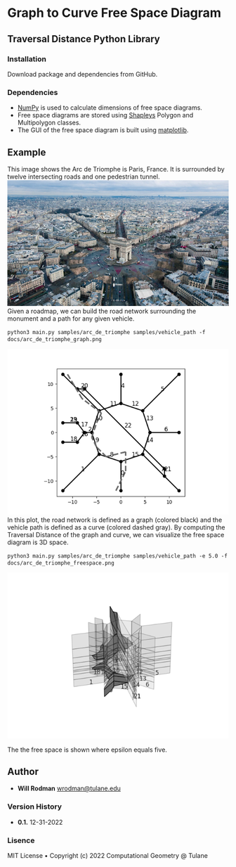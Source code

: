 # Graph to Curve Free Space Diagram
## Traversal Distance Python Library

### Installation
Download package and dependencies from GitHub.

### Dependencies
- [NumPy](numpy.org) is used to calculate dimensions of free space diagrams.
- Free space diagrams are stored using [Shapleys](shapely.readthedocs.io) Polygon and Multipolygon classes.
- The GUI of the free space diagram is built using [matplotlib](matplotlib.org).

## Example
This image shows the Arc de Triomphe is Paris, France. It is surrounded by
twelve intersecting roads and one pedestrian tunnel.   
![Image](/docs/arc_de_triomphe.jpg?raw=true)
Given a roadmap, we can build the road network surrounding the monument
and a path for any given vehicle.
```
python3 main.py samples/arc_de_triomphe samples/vehicle_path -f docs/arc_de_triomphe_graph.png
```
![Image](/docs/arc_de_triomphe_graph.png?raw=true)
In this plot, the road network is defined as a graph (colored black) and the
vehicle path is defined as a curve (colored dashed gray). By computing the
Traversal Distance of the graph and curve, we can visualize the free space
diagram is 3D space.  
```
python3 main.py samples/arc_de_triomphe samples/vehicle_path -e 5.0 -f docs/arc_de_triomphe_freespace.png
```
![Image](/docs/arc_de_triomphe_freespace.png?raw=true)

The the free space is shown where epsilon equals five.

## Author
- **Will Rodman** wrodman@tulane.edu

### Version History
- **0.1.** 12-31-2022

### Lisence
MIT License • Copyright (c) 2022 Computational Geometry @ Tulane
